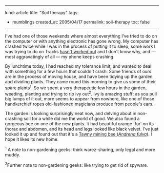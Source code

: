 -----
kind: article
title: "Soil therapy"
tags:
- mumblings
created_at: 2005/04/17
permalink: soil-therapy
toc: false
-----

<p>I've had one of those weekends where almost everything I've tried to do on the computer or with anything electronic has gone wrong. My computer has crashed twice while I was in the process of putting it to sleep, some work I was trying to do on Tracks <a href="http://dev.rousette.org.uk/changeset/68" title="The 'BROKEN' title says it all">hasn't worked out</a> and I don't know why, and &mdash; most aggravatingly of all &mdash; my phone keeps crashing.</p>

<p>By lunchtime today, I had reached my tolerance limit, and wanted to deal with something for a few hours that couldn't crash. Some friends of ours are in the process of moving house, and have been tidying up the garden and dividing plants. They came round this morning to give us some of their spare plants<sup>1</sup>. So we spent a very therapeutic few hours in the garden, weeding, planting and trying to rip ivy out<sup>2</sup>. Ivy is amazing stuff; as you pull big lumps of it out, more seems to appear from nowhere, like one of those handkerchief ropes old-fashioned magicians produce from people's ears.</p>

<p>The garden is looking surprisingly neat now, and delving about in non-crashing soil for a while did me the world of good. We also found a gorgeous bee on one of the new plants. It had beautiful orange 'fur' on its thorax and abdomen, and its head and legs looked like black velvet. I've just looked it up and found out that it's a <a href="http://www.insectpix.net/Andrena_fulva.htm" title="A lovely photograph of Andrena fulva">Tawny mining bee (<em>Andrena fulva</em>)</a>. I hope it likes its new home.</p>

<p><sup>1</sup> A note to non-gardening geeks: think warez-sharing, only legal and more muddy.</p>

<p><sup>2</sup>Further note to non-gardening geeks: like trying to get rid of spyware.</p>



